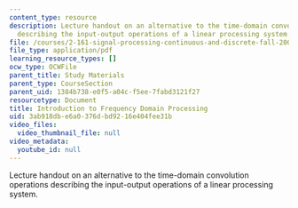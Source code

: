 ```yaml
---
content_type: resource
description: Lecture handout on an alternative to the time-domain convolution operations
  describing the input-output operations of a linear processing system.
file: /courses/2-161-signal-processing-continuous-and-discrete-fall-2008/3ab918dbe6a0376dbd9216e404fee31b_fourier.pdf
file_type: application/pdf
learning_resource_types: []
ocw_type: OCWFile
parent_title: Study Materials
parent_type: CourseSection
parent_uid: 1384b738-e0f5-a04c-f5ee-7fabd3121f27
resourcetype: Document
title: Introduction to Frequency Domain Processing
uid: 3ab918db-e6a0-376d-bd92-16e404fee31b
video_files:
  video_thumbnail_file: null
video_metadata:
  youtube_id: null
---
```

Lecture handout on an alternative to the time-domain convolution operations describing the input-output operations of a linear processing system.

